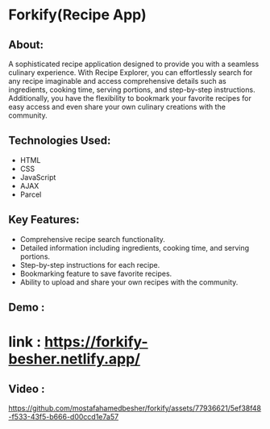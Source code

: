 # Forkify(Recipe App)


## About:

A sophisticated recipe application designed to provide you with a seamless culinary experience. 
With Recipe Explorer, you can effortlessly search for any recipe imaginable and access comprehensive
details such as ingredients, cooking time, serving portions, and step-by-step instructions.
Additionally, you have the flexibility to bookmark your favorite recipes for easy access and even 
share your own culinary creations with the community.

## Technologies Used:

- HTML
- CSS
- JavaScript
- AJAX
- Parcel

## Key Features:

- Comprehensive recipe search functionality.
- Detailed information including ingredients, cooking time, and serving portions.
- Step-by-step instructions for each recipe.
- Bookmarking feature to save favorite recipes.
- Ability to upload and share your own recipes with the community.

## Demo :


# link : https://forkify-besher.netlify.app/


## Video : 


https://github.com/mostafahamedbesher/forkify/assets/77936621/5ef38f48-f533-43f5-b666-d00ccd1e7a57


